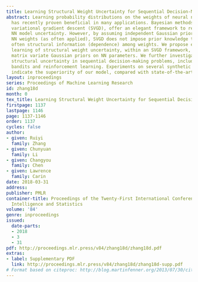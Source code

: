 ```yaml
---
title: Learning Structural Weight Uncertainty for Sequential Decision-Making
abstract: Learning probability distributions on the weights of neural networks (NNs)
  has recently proven beneficial in many applications. Bayesian methods, such as Stein
  variational gradient descent (SVGD), offer an elegant framework to reason about
  NN model uncertainty. However, by assuming independent Gaussian priors for the individual
  NN weights (as often applied), SVGD does not impose prior knowledge that there is
  often structural information (dependence) among weights. We propose efficient posterior
  learning of structural weight uncertainty, within an SVGD framework, by employing
  matrix variate Gaussian priors on NN parameters. We further investigate the learned
  structural uncertainty in sequential decision-making problems, including contextual
  bandits and reinforcement learning. Experiments on several synthetic and real datasets
  indicate the superiority of our model, compared with state-of-the-art methods.
layout: inproceedings
series: Proceedings of Machine Learning Research
id: zhang18d
month: 0
tex_title: Learning Structural Weight Uncertainty for Sequential Decision-Making
firstpage: 1137
lastpage: 1146
page: 1137-1146
order: 1137
cycles: false
author:
- given: Ruiyi
  family: Zhang
- given: Chunyuan
  family: Li
- given: Changyou
  family: Chen
- given: Lawrence
  family: Carin
date: 2018-03-31
address: 
publisher: PMLR
container-title: Proceedings of the Twenty-First International Conference on Artficial
  Intelligence and Statistics
volume: '84'
genre: inproceedings
issued:
  date-parts:
  - 2018
  - 3
  - 31
pdf: http://proceedings.mlr.press/v84/zhang18d/zhang18d.pdf
extras:
- label: Supplementary PDF
  link: http://proceedings.mlr.press/v84/zhang18d/zhang18d-supp.pdf
# Format based on citeproc: http://blog.martinfenner.org/2013/07/30/citeproc-yaml-for-bibliographies/
---
```


